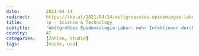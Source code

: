 ```yaml
---
date:          2021-04-14
redirect:      https://tkp.at/2021/04/14/weltgroesstes-epidemiogie-labor-mehr-infektionen-durch-maskenpflicht/
title:         tp - Science & Technology
subtitle:      'Weltgrößtes Epidemiologie-Labor: mehr Infektionen durch Maskenpflicht'
country:       AT
categories:    [Zahlen, Studie]
tags:          [maske, usa]
---
```

